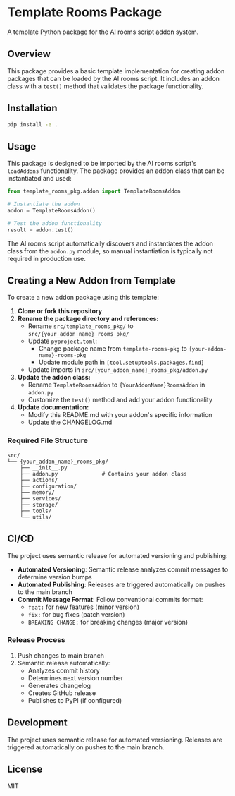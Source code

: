 # Template Rooms Package

A template Python package for the AI rooms script addon system.

## Overview

This package provides a basic template implementation for creating addon packages that can be loaded by the AI rooms script. It includes an addon class with a `test()` method that validates the package functionality.

## Installation

```bash
pip install -e .
```

## Usage

This package is designed to be imported by the AI rooms script's `loadAddons` functionality. The package provides an addon class that can be instantiated and used:

```python
from template_rooms_pkg.addon import TemplateRoomsAddon

# Instantiate the addon
addon = TemplateRoomsAddon()

# Test the addon functionality
result = addon.test()
```

The AI rooms script automatically discovers and instantiates the addon class from the `addon.py` module, so manual instantiation is typically not required in production use.

## Creating a New Addon from Template

To create a new addon package using this template:

1. **Clone or fork this repository**
2. **Rename the package directory and references:**
   - Rename `src/template_rooms_pkg/` to `src/{your_addon_name}_rooms_pkg/`
   - Update `pyproject.toml`:
     - Change package name from `template-rooms-pkg` to `{your-addon-name}-rooms-pkg`
     - Update module path in `[tool.setuptools.packages.find]`
   - Update imports in `src/{your_addon_name}_rooms_pkg/addon.py`
3. **Update the addon class:**
   - Rename `TemplateRoomsAddon` to `{YourAddonName}RoomsAddon` in `addon.py`
   - Customize the `test()` method and add your addon functionality
4. **Update documentation:**
   - Modify this README.md with your addon's specific information
   - Update the CHANGELOG.md

### Required File Structure
```
src/
└── {your_addon_name}_rooms_pkg/
    ├── __init__.py
    ├── addon.py              # Contains your addon class
    ├── actions/
    ├── configuration/
    ├── memory/
    ├── services/
    ├── storage/
    ├── tools/
    └── utils/
```

## CI/CD

The project uses semantic release for automated versioning and publishing:

- **Automated Versioning**: Semantic release analyzes commit messages to determine version bumps
- **Automated Publishing**: Releases are triggered automatically on pushes to the main branch
- **Commit Message Format**: Follow conventional commits format:
  - `feat:` for new features (minor version)
  - `fix:` for bug fixes (patch version)  
  - `BREAKING CHANGE:` for breaking changes (major version)

### Release Process
1. Push changes to main branch
2. Semantic release automatically:
   - Analyzes commit history
   - Determines next version number
   - Generates changelog
   - Creates GitHub release
   - Publishes to PyPI (if configured)

## Development

The project uses semantic release for automated versioning. Releases are triggered automatically on pushes to the main branch.

## License

MIT